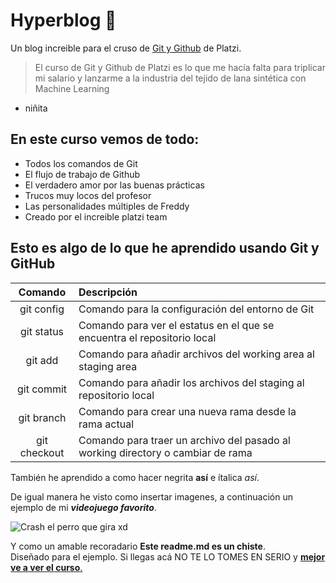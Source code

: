 # Hyperblog 💚

Un blog increible para  el cruso de [Git y Github](http://platzi.com/cursos/git-github/ "Git y Github") de Platzi.
>El curso de Git y Github de Platzi  es lo que me hacía falta para triplicar mi salario y lanzarme a la industria del tejido de lana sintética con Machine Learning
-  niñita

## En este curso vemos de todo:

* Todos los comandos de Git
* El flujo de trabajo de Github
* El verdadero amor por las buenas prácticas
* Trucos muy locos del profesor
* Las personalidades múltiples de Freddy
* Creado por el increible platzi team

## Esto es algo de lo que he aprendido usando Git y GitHub

| Comando | Descripción |
| :--: | :-- |
| git config | Comando para la configuración del entorno de Git |
| git status | Comando para ver el estatus en el que se encuentra el repositorio local|
| git add | Comando para añadir archivos del working area al staging area |
| git commit | Comando para añadir los archivos del staging al repositorio local |
| git branch | Comando para crear una nueva rama desde la rama actual |
| git checkout | Comando para traer un archivo del pasado al working directory o cambiar de rama | 

También he aprendido a como hacer negrita __así__ e ítalica *así*.

De igual manera he visto como insertar imagenes, a continuación un ejemplo de mi ***videojuego favorito***.

![Crash el perro que gira xd](https://www.crashbandicoot.com/content/dam/atvi/Crash/crash-touchui/lava/meta-images/rumble-meta-img.jpg)

Y como un amable recoradario **Este readme.md es un chiste**.  
Diseñado para el ejemplo. Si llegas acá NO TE LO TOMES EN SERIO y [**mejor ve a ver el curso**.](http://platzi.com/cursos/git-github/ "mejor ve a ver el curso.")